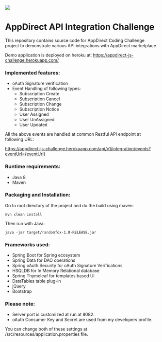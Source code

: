 <img src='https://travis-ci.org/bhlabhlabhlabhla/appdirect-challenge.svg?branch=master'/>

# AppDirect API Integration Challenge


This repository contains source code for AppDirect Coding Challenge project to demonstrate various API integrations with AppDirect marketplace.

Demo application is deployed on heroku at: https://appdirect-js-challenge.herokuapp.com/

### Implemented features:
* oAuth Signature verification
* Event Handling of following types:
  * Subscription Create
  * Subscription Cancel
  * Subscription Change
  * Subscription Notice
  * User Assigned
  * User UnAssigned
  * User Updated

All the above events are handled at common Restful API endpoint at following URL:

https://appdirect-js-challenge.herokuapp.com/api/v1/integration/events?eventUrl={eventUrl}

### Runtime requirements:
* Java 8
* Maven

### Packaging and Installation:

Go to root directory of the project and do the build using maven: 

    mvn clean install
  
Then run with Java:
  
    java -jar target/randomfox-1.0-RELEASE.jar
 

### Frameworks used:
* Spring Boot for Spring ecosystem
* Spring Data for DAO operations 
* Spring oAuth Security for oAuth Signature Verifications
* HSQLDB for In Memory Relational database
* Spring Thymeleaf for templates based UI
* DataTables table plug-in
* jQuery
* Bootstrap


### Please note:
* Server port is customized at run at 8082.
* oAuth Consumer Key and Secret are used from my developers profile.

You can change both of these settings at /src/resources/application.properties file.



